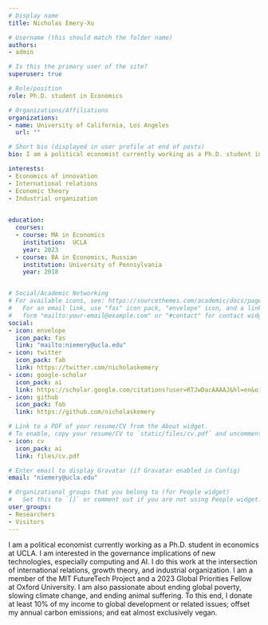 ```yaml
---
# Display name
title: Nicholas Emery-Xu

# Username (this should match the folder name)
authors:
- admin

# Is this the primary user of the site?
superuser: true

# Role/position
role: Ph.D. student in Economics

# Organizations/Affiliations
organizations:
- name: University of California, Los Angeles
  url: ""

# Short bio (displayed in user profile at end of posts)
bio: I am a political economist currently working as a Ph.D. student in economics at UCLA. I am interested in the governance implications of new  technologies, especially computing and AI.

interests:
- Economics of innovation
- International relations
- Economic theory
- Industrial organization
 

education:
  courses:
  - course: MA in Economics
    institution:  UCLA
    year: 2023 
  - course: BA in Economics, Russian
    institution: University of Pennsylvania
    year: 2018


# Social/Academic Networking
# For available icons, see: https://sourcethemes.com/academic/docs/page-builder/#icons
#   For an email link, use "fas" icon pack, "envelope" icon, and a link in the
#   form "mailto:your-email@example.com" or "#contact" for contact widget.
social:
- icon: envelope
  icon_pack: fas
  link: "mailto:niemery@ucla.edu"
- icon: twitter
  icon_pack: fab
  link: https://twitter.com/nicholaskemery
- icon: google-scholar
  icon_pack: ai
  link: https://scholar.google.com/citations?user=RTJwDacAAAAJ&hl=en&oi=ao
- icon: github
  icon_pack: fab
  link: https://github.com/nicholaskemery

# Link to a PDF of your resume/CV from the About widget.
# To enable, copy your resume/CV to `static/files/cv.pdf` and uncomment the lines below.
- icon: cv
  icon_pack: ai
  link: files/cv.pdf

# Enter email to display Gravatar (if Gravatar enabled in Config)
email: "niemery@ucla.edu"

# Organizational groups that you belong to (for People widget)
#   Set this to `[]` or comment out if you are not using People widget.
user_groups:
- Researchers
- Visitors
---
```


I am a political economist currently working as a Ph.D. student in economics at UCLA. I am interested in the governance implications of new  technologies, especially computing and AI. I do this work at the intersection of international relations, growth theory, and industrial organization. I am a member of the MIT FutureTech Project and a 2023 Global Priorities Fellow at Oxford University. I am also passionate about ending global poverty, slowing climate change, and ending animal suffering. To this end, I donate at least 10\% of my income to global development or related issues; offset my annual carbon emissions; and eat almost exclusively vegan.
